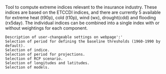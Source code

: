 Tool to compute extreme indices relevant to the insurance industry. These indices are based on the ETCCDI indices, and there are currently 5 available for extreme heat (t90p), cold (t10p), wind (wx), drought(cdd) and flooding (rx5day). The individual indices can be combined into a single index with or without weightings for each component.

    Description of user-changeable settings on webpage':'
    Selection of period for defining the baseline thresholds (1960-1990 by default).
    Selection of indice.
    Selection of period for projections.
    Selection of RCP scenario.
    Selection of longitudes and latitudes.
    Selection of models.
